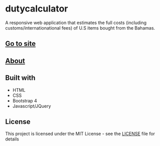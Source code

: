 # dutycalculator

A responsive web application that estimates the full costs (including customs/internationational fees) of U.S items bought from the Bahamas.

## [Go to site](https://antoneev.github.io/dutycalculator/index.html)

## [About](https://antoneev.github.io/dutycalculator/about.html)

## Built with
- HTML
- CSS
- Bootstrap 4
- Javascript/JQuery

## License
This project is licensed under the MIT License - see the [LICENSE](https://github.com/antoneev/dutycalculator/blob/master/LICENSE) file for details
